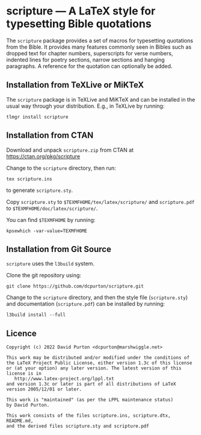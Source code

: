 # scripture — A LaTeX style for typesetting Bible quotations

The `scripture` package provides a set of macros for typesetting quotations
from the Bible. It provides many features commonly seen in Bibles such as
dropped text for chapter numbers, superscripts for verse numbers, indented
lines for poetry sections, narrow sections and hanging paragraphs. A reference
for the quotation can optionally be added.

## Installation from TeXLive or MiKTeX

The `scripture` package is in TeXLive and MiKTeX and can be installed in the
usual way through your distribution. E.g., in TeXLive by running:

```
tlmgr install scripture
```

## Installation from CTAN

Download and unpack `scripture.zip` from CTAN at
https://ctan.org/pkg/scripture

Change to the `scripture` directory, then run:

```
tex scripture.ins
```

to generate `scripture.sty`.

Copy `scripture.sty` to `$TEXMFHOME/tex/latex/scripture/` and `scripture.pdf`
to `$TEXMFHOME/doc/latex/scripture/`.

You can find `$TEXMFHOME` by running:

```
kpsewhich -var-value=TEXMFHOME
```

## Installation from Git Source

`scripture` uses the `l3build` system.

Clone the git repository using:

```
git clone https://github.com/dcpurton/scripture.git
```

Change to the `scripture` directory, and then the style file (`scripture.sty`)
and documentation (`scripture.pdf`) can be installed by running:

```
l3build install --full
```

## Licence

```
Copyright (c) 2022 David Purton <dcpurton@marshwiggle.net>

This work may be distributed and/or modified under the conditions of
the LaTeX Project Public License, either version 1.3c of this license
or (at your option) any later version. The latest version of this
license is in
   http://www.latex-project.org/lppl.txt
and version 1.3c or later is part of all distributions of LaTeX
version 2005/12/01 or later.

This work is "maintained" (as per the LPPL maintenance status)
by David Purton.

This work consists of the files scripture.ins, scripture.dtx, README.md,
and the derived files scripture.sty and scripture.pdf
```
